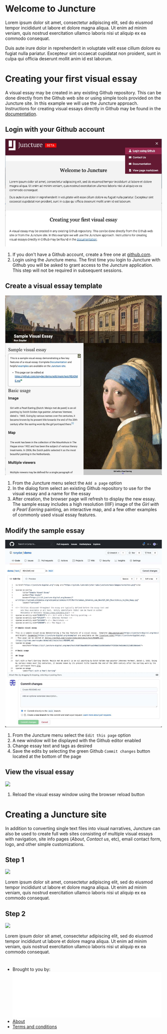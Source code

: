<param ve-config component="default" fixed-header="true" logo="/images/logo-juncture.svg">
<param nav label="Contact Us" action="contact-us" icon="fas fa-envelope">
<param nav label="Documentation" action="load-page" path="/docs" icon="fas fa-envelope">
<param nav label="View page markdown" action="view-markdown" icon="fas fa-file-code">
<param nav if-authenticated>
<param nav if-authenticated label="Edit this page" action="edit-page" icon="fas fa-edit">
<param nav if-authenticated label="Add a page" action="add=page" icon="fas fa-file-medical">
<param nav if-authenticated label="Goto to GitHub" action="goto-github" icon="fab fa-github">
<param nav if-authenticated if-admin>
<param nav if-authenticated if-admin label="Create new site" action="new-site" icon="fas fa-plus-circle">
<param nav if-authenticated if-admin label="Software update" action="software-update" icon="fas fa-wrench">

# Welcome to Juncture
<param id="welcome">

Lorem ipsum dolor sit amet, consectetur adipiscing elit, sed do eiusmod tempor incididunt ut labore et dolore magna aliqua. Ut enim ad minim veniam, quis nostrud exercitation ullamco laboris nisi ut aliquip ex ea commodo consequat. 

Duis aute irure dolor in reprehenderit in voluptate velit esse cillum dolore eu fugiat nulla pariatur. Excepteur sint occaecat cupidatat non proident, sunt in culpa qui officia deserunt mollit anim id est laborum.

# Creating your first visual essay
<param id="create-visual-essay" class="cards clamp-20">

A visual essay may be created in any existing Github repository.  This can be done directly from the Github web site or using simple tools provided on the Juncture site.  In this example we will use the Juncture approach.  Instructions for creating visual essays directly in Github may be found in the [documentation](/docs/create-visual-essay-in-github).

## Login with your Github account

![](/images/login-with-github.jpg)

1. If you don't have a Github account, create a free one at [github.com](https://github.com). 
2. Login using the Juncture menu.  The first time you login to Juncture with Github you will be asked to grant access to the Juncture application.  This step will not be required in subsequent sessions.

## Create a visual essay template

![](/images/sample-essay.jpg)

1. From the Juncture menu select the `Add a page` option
2. In the dialog form select an existing Github repository to use for the visual essay and a name for the essay
3. After creation, the browser page will refresh to display the new essay.  The sample essay includes a high resolution (IIIF) image of the _Girl with a Pearl Earring_ painting, an interactive map, and a few other examples of commonly used visual essay features.

## Modify the sample essay

![](/images/edit-visual-essay.jpg)

1. From the Juncture menu select the `Edit this page` option
2. A new window will be displayed with the Github editor enabled
3. Change essay text and tags as desired
4. Save the edits by selecting the green Github `Commit changes` button located at the bottom of the page

## View the visual essay

![](https://upload.wikimedia.org/wikipedia/commons/6/67/Learning_Curve_--_Coming_Soon_Placeholder.png)

1. Reload the visual essay window using the browser reload button

# Creating a Juncture site
<param id="create-juncture-site" class="cards clamp-5">

In addition to converting single text files into visual narratives, Juncture can also be used to create full web sites consisting of multiple visual essays with navigation, site info pages (_About_, _Contact us_, etc), email contact form, logo, and other simple customizations.

## Step 1

![](https://picsum.photos/400/260)

Lorem ipsum dolor sit amet, consectetur adipiscing elit, sed do eiusmod tempor incididunt ut labore et dolore magna aliqua. Ut enim ad minim veniam, quis nostrud exercitation ullamco laboris nisi ut aliquip ex ea commodo consequat. 

## Step 2

![](https://picsum.photos/400/260)

Lorem ipsum dolor sit amet, consectetur adipiscing elit, sed do eiusmod tempor incididunt ut labore et dolore magna aliqua. Ut enim ad minim veniam, quis nostrud exercitation ullamco laboris nisi ut aliquip ex ea commodo consequat. 

#
<param class="footer">

- Brought to you by: [![JSTOR labs](/images/Labs_logo_knockout.svg "JSTOR Labs")](https://labs.jstor.org)
- [About](about)
- [Terms and conditions](terms-and-conditions)
